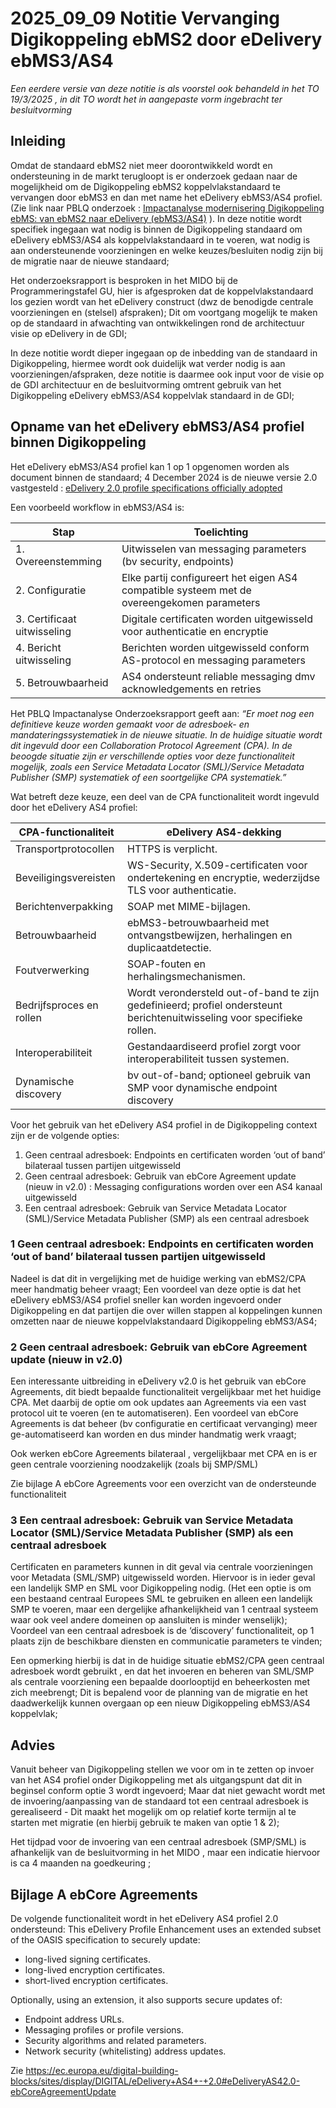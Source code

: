 # 2025_09_09 Notitie Vervanging Digikoppeling ebMS2 door eDelivery ebMS3/AS4	

_Een eerdere versie van deze notitie is als voorstel ook behandeld in het TO 19/3/2025 , in dit TO wordt het in aangepaste vorm ingebracht ter besluitvorming_

## Inleiding
Omdat de standaard ebMS2 niet meer doorontwikkeld wordt en ondersteuning in de markt terugloopt is er onderzoek gedaan naar de mogelijkheid om de Digikoppeling ebMS2 koppelvlakstandaard te vervangen door ebMS3 en dan met name het eDelivery ebMS3/AS4 profiel. (Zie link naar PBLQ onderzoek : [Impactanalyse modernisering Digikoppeling ebMS: van ebMS2 naar eDelivery (ebMS3/AS4)](https://github.com/Logius-standaarden/Overleg/blob/main/Digikoppeling/2024-03-06/Rapport%20Impactanalyse%20modernisering%20Digikoppeling%20ebMS%20-%20v1.1%20definitief%2019%20januari%202024.pdf) ).
In deze notitie wordt specifiek ingegaan wat nodig is binnen de Digikoppeling standaard om eDelivery ebMS3/AS4 als koppelvlakstandaard in te voeren, wat nodig is aan ondersteunende voorzieningen en welke keuzes/besluiten nodig zijn bij de migratie naar de nieuwe standaard;

Het onderzoeksrapport is besproken in het MIDO bij de Programmeringstafel GU, hier is afgesproken dat de koppelvlakstandaard los gezien wordt van het eDelivery construct (dwz de benodigde centrale voorzieningen en (stelsel) afspraken); Dit om voortgang mogelijk te maken op de standaard in afwachting van ontwikkelingen rond de architectuur visie op eDelivery in de GDI;

In deze notitie wordt dieper ingegaan op de inbedding van de standaard in Digikoppeling, hiermee wordt ook duidelijk wat verder nodig is aan voorzieningen/afspraken, deze notitie is daarmee ook input voor de visie op de GDI architectuur en de besluitvorming omtrent gebruik van het Digikoppeling eDelivery ebMS3/AS4 koppelvlak standaard in de GDI;

## Opname van het eDelivery ebMS3/AS4 profiel binnen Digikoppeling
Het eDelivery ebMS3/AS4 profiel kan 1 op 1 opgenomen worden als document binnen de standaard;
4 December 2024 is de nieuwe versie 2.0 vastgesteld : [eDelivery 2.0 profile specifications officially adopted](https://ec.europa.eu/digital-building-blocks/sites/pages/viewpage.action?pageId=848625744)

Een voorbeeld workflow in ebMS3/AS4 is:

|Stap                   | Toelichting |
|-----------------------|-------------------------|
|1.	Overeenstemming	    | Uitwisselen van messaging parameters (bv security, endpoints) |
|2.	Configuratie 		     | Elke partij configureert het eigen AS4 compatible systeem met de overeengekomen parameters |
|3.	Certificaat uitwisseling	| Digitale certificaten worden uitgewisseld voor authenticatie en encryptie |
|4.	Bericht uitwisseling 	    | Berichten worden uitgewisseld conform AS-protocol en messaging parameters |
|5.	Betrouwbaarheid 	        | AS4 ondersteunt reliable messaging dmv acknowledgements en retries |

Het PBLQ Impactanalyse Onderzoeksrapport geeft aan:
_“Er moet nog een definitieve keuze worden gemaakt voor de adresboek- en mandateringssystematiek in de nieuwe situatie. In de huidige situatie wordt dit ingevuld door een Collaboration Protocol Agreement (CPA). In de beoogde situatie zijn er verschillende opties voor deze functionaliteit mogelijk, zoals een Service Metadata Locator (SML)/Service Metadata Publisher (SMP) systematiek of een soortgelijke CPA systematiek.”_

Wat betreft deze keuze, een deel van de CPA functionaliteit wordt ingevuld door het eDelivery AS4 profiel:


|CPA-functionaliteit	|	eDelivery AS4-dekking|
|-----------------------|-------------------------|
|Transportprotocollen	|	HTTPS is verplicht. |
| Beveiligingsvereisten	 |	WS-Security, X.509-certificaten voor ondertekening en encryptie, wederzijdse TLS voor authenticatie. |
| Berichtenverpakking	|	SOAP met MIME-bijlagen. |
| Betrouwbaarheid 	|	ebMS3-betrouwbaarheid met ontvangstbewijzen, herhalingen en duplicaatdetectie. |
| Foutverwerking		|	SOAP-fouten en herhalingsmechanismen. |
| Bedrijfsproces en rollen	|	Wordt verondersteld out-of-band te zijn gedefinieerd; profiel ondersteunt berichtenuitwisseling voor specifieke rollen. |
| Interoperabiliteit	|	Gestandaardiseerd profiel zorgt voor interoperabiliteit tussen systemen. |
| Dynamische discovery	|	bv out-of-band; optioneel gebruik van SMP voor dynamische endpoint discovery |

Voor het gebruik van het eDelivery AS4 profiel in de Digikoppeling context zijn er de volgende opties: 

1. Geen centraal adresboek: Endpoints en certificaten worden ‘out of band’ bilateraal tussen partijen uitgewisseld
2. Geen centraal adresboek: Gebruik van ebCore Agreement update (nieuw in v2.0) : Messaging configurations worden over een AS4 kanaal uitgewisseld 
3. Een centraal adresboek:   Gebruik van Service Metadata Locator (SML)/Service Metadata Publisher (SMP) als een centraal adresboek

### 1 Geen centraal adresboek: Endpoints en certificaten worden ‘out of band’ bilateraal tussen partijen uitgewisseld
Nadeel is dat dit in vergelijking met de huidige werking van ebMS2/CPA meer handmatig beheer vraagt;
Een voordeel van deze optie is dat het eDelivery ebMS3/AS4 profiel sneller kan worden ingevoerd onder Digikoppeling en dat partijen die over willen stappen al koppelingen kunnen omzetten naar de nieuwe koppelvlakstandaard Digikoppeling ebMS3/AS4;

### 2 Geen centraal adresboek: Gebruik van ebCore Agreement update (nieuw in v2.0)
Een interessante uitbreiding in eDelivery v2.0 is het gebruik van ebCore Agreements, dit biedt bepaalde functionaliteit vergelijkbaar met het huidige CPA.
Met daarbij de optie om ook updates aan Agreements via een vast protocol uit te voeren (en te automatiseren).
Een voordeel van ebCore Agreements is dat beheer (bv configuratie en certificaat vervanging) meer ge-automatiseerd kan worden en dus minder handmatig werk vraagt;

Ook werken ebCore Agreements bilateraal , vergelijkbaar met CPA en is er geen centrale voorziening noodzakelijk (zoals bij SMP/SML)

Zie bijlage A ebCore Agreements voor een overzicht van de ondersteunde functionaliteit

### 3 Een centraal adresboek:   Gebruik van Service Metadata Locator (SML)/Service Metadata Publisher (SMP) als een centraal adresboek
Certificaten en parameters kunnen in dit geval via centrale voorzieningen voor Metadata  (SML/SMP) uitgewisseld worden.
Hiervoor is in ieder geval een landelijk SMP en SML voor Digikoppeling nodig. (Het een optie is om een bestaand centraal Europees SML te gebruiken en alleen een landelijk SMP te voeren, maar een dergelijke afhankelijkheid van 1 centraal systeem waar ook veel andere domeinen op aansluiten is minder wenselijk);
Voordeel van een centraal adresboek is de ‘discovery’ functionaliteit, op 1 plaats zijn de beschikbare diensten en communicatie parameters te vinden;

Een opmerking hierbij is dat in de huidige situatie ebMS2/CPA geen centraal adresboek wordt gebruikt , en dat het invoeren en beheren van SML/SMP als centrale voorziening een bepaalde doorlooptijd en beheerkosten met zich meebrengt; 
Dit is bepalend voor de planning van de migratie en het daadwerkelijk kunnen overgaan op een nieuw Digikoppeling ebMS3/AS4 koppelvlak;

## Advies
Vanuit beheer van Digikoppeling stellen we voor om in te zetten op invoer van het AS4 profiel onder Digikoppeling met als uitgangspunt dat dit in beginsel conform optie 3 wordt ingevoerd; 
Maar dat niet gewacht wordt met de invoering/aanpassing van de standaard tot een centraal adresboek is gerealiseerd - Dit maakt het mogelijk om op relatief korte termijn al te starten met migratie (en hierbij gebruik te maken van optie 1 & 2);

 Het tijdpad voor de invoering van een centraal adresboek (SMP/SML) is afhankelijk van de besluitvorming in het MIDO , maar een indicatie hiervoor is ca 4 maanden na goedkeuring ;

## Bijlage A ebCore Agreements
De volgende functionaliteit wordt in het eDelivery AS4 profiel 2.0 ondersteund:
This eDelivery Profile Enhancement uses an extended subset of the OASIS specification to securely update:
-	long-lived signing certificates.
-	long-lived encryption certificates.
-	short-lived encryption certificates.

Optionally, using an extension, it also supports secure updates of:

-	Endpoint address URLs.
-	Messaging profiles or profile versions.
-	Security algorithms and related parameters.
-	Network security (whitelisting) address updates. 

Zie https://ec.europa.eu/digital-building-blocks/sites/display/DIGITAL/eDelivery+AS4+-+2.0#eDeliveryAS42.0-ebCoreAgreementUpdate

  
 
